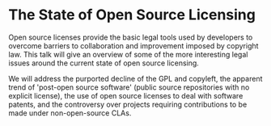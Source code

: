 The State of Open Source Licensing
==================================

Open source licenses provide the basic legal tools used by developers
to overcome barriers to collaboration and improvement imposed by
copyright law. This talk will give an overview of some of the more
interesting legal issues around the current state of open source
licensing.

We will address the purported decline of the GPL and copyleft, the
apparent trend of 'post-open source software' (public source
repositories with no explicit license), the use of open source
licenses to deal with software patents, and the controversy over
projects requiring contributions to be made under non-open-source
CLAs.